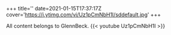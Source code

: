 +++
title=''
date=2021-01-15T17:37:17Z
cover='https://i.ytimg.com/vi/Uz1pCmNbH1I/sddefault.jpg'
+++

All content belongs to GlennBeck.
{{< youtube Uz1pCmNbH1I >}}
